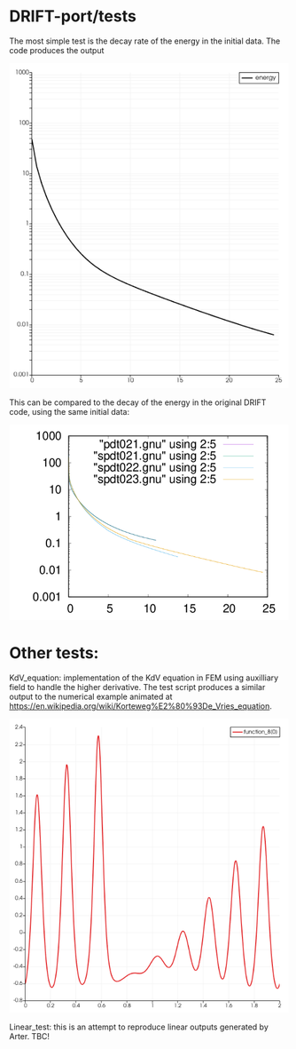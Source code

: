 # DRIFT-port/tests

The most simple test is the decay rate of the energy in the initial data.  The code produces the output

![code_energy](../png/Ed_energy.png "Initial energy decay from DRIFT-port.dev.")

This can be compared to the decay of the energy in the original DRIFT code, using the same initial data:

![DRIFT_orig_energy](../png/t_pdtd123.png "Initial energy decay from old FORTRAN DRIFT code.")

# Other tests:

KdV_equation:  implementation of the KdV equation in FEM using auxilliary field to handle the higher derivative.  The test script produces a similar output to the numerical example animated at https://en.wikipedia.org/wiki/Korteweg%E2%80%93De_Vries_equation.

![KdV_field](../png/KdV_field.png "Field during evolution of KdV equation - compare the animation on the wiki page.")

Linear_test: this is an attempt to reproduce linear outputs generated by Arter.  TBC!
